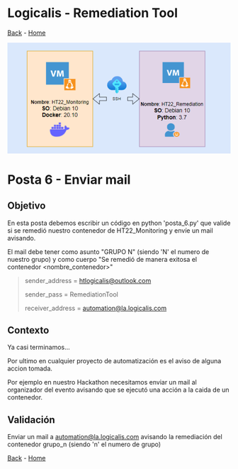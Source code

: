 # Logicalis - Remediation Tool

[Back](P5.md) - [Home](../README.md)

<p align="center">
  <img src="Infra.png" alt="Infraestructura Hackathon"/>
</p>

# Posta 6 - Enviar mail
## Objetivo
En esta posta debemos escribir un código en python 'posta_6.py' que valide si se remedió nuestro contenedor de HT22_Monitoring y envíe un mail avisando.

El mail debe tener como asunto "GRUPO N" (siendo 'N' el numero de nuestro grupo) y como cuerpo "Se remedió de manera exitosa el contenedor <nombre_contenedor>"

> sender_address = htlogicalis@outlook.com
> 
> sender_pass = RemediationTool
> 
> receiver_address = automation@la.logicalis.com

## Contexto
Ya casi terminamos...

Por ultimo en cualquier proyecto de automatización es el aviso de alguna accion tomada.

Por ejemplo en nuestro Hackathon necesitamos enviar un mail al organizador del evento avisando que se ejecutó una acción a la caida de un contenedor.

## Validación
Enviar un mail a automation@la.logicalis.com avisando la remediación del contenedor grupo_n (siendo 'n' el numero de grupo)

[Back](P5.md) - [Home](../README.md)
